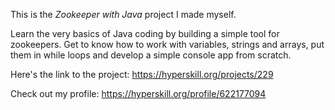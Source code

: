 This is the *Zookeeper with Java* project I made myself.


<p>Learn the very basics of Java coding by building a simple tool for zookeepers. Get to know how to work with variables, strings and arrays, put them in while loops and develop a simple console app from scratch.</p>

Here's the link to the project: https://hyperskill.org/projects/229

Check out my profile: https://hyperskill.org/profile/622177094
